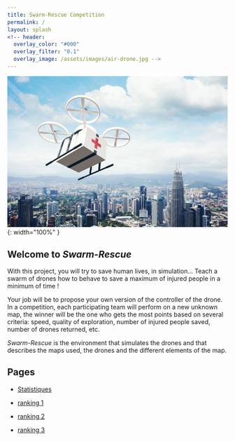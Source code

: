 ```yaml
---
title: Swarm-Rescue Competition
permalink: /
layout: splash
<!-- header:
  overlay_color: "#000"
  overlay_filter: "0.1"
  overlay_image: /assets/images/air-drone.jpg -->
---
```

<link rel="shortcut icon" href="favicon.ico" type="image/x-icon" />
<link rel="icon" href="favicon.ico" type="image/x-icon" />

![air-drone](/assets/images/air-drone.jpg){: width="100%" }

## Welcome to *Swarm-Rescue*

With this project, you will try to save human lives, in simulation... Teach a swarm of drones how to behave to save a maximum of injured people in a minimum of time !

Your job will be to propose your own version of the controller of the drone. In a competition, each participating team will perform on a new unknown map, the winner will be the one who gets the most points based on several criteria: speed, quality of exploration, number of injured people saved, number of drones returned, etc.

*Swarm-Rescue* is the environment that simulates the drones and that describes the maps used, the drones and the different elements of the map.

## Pages

* [Statistiques](_pages/stats)

* [ranking 1](_pages/ranking)
* [ranking 2](_pages/ranking2)
* [ranking 3](_pages/ranking3)
